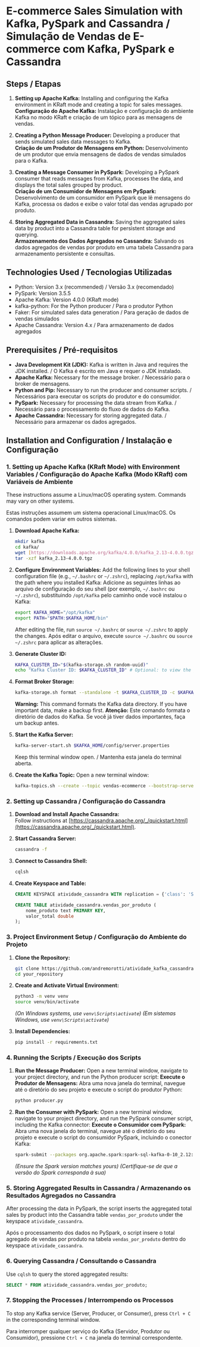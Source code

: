 # E-commerce Sales Simulation with Kafka, PySpark and Cassandra / Simulação de Vendas de E-commerce com Kafka, PySpark e Cassandra

## Steps / Etapas

1. **Setting up Apache Kafka:** Installing and configuring the Kafka environment in KRaft mode and creating a topic for sales messages.  
   **Configuração do Apache Kafka:** Instalação e configuração do ambiente Kafka no modo KRaft e criação de um tópico para as mensagens de vendas.

2. **Creating a Python Message Producer:** Developing a producer that sends simulated sales data messages to Kafka.  
   **Criação de um Produtor de Mensagens em Python:** Desenvolvimento de um produtor que envia mensagens de dados de vendas simulados para o Kafka.

3. **Creating a Message Consumer in PySpark:** Developing a PySpark consumer that reads messages from Kafka, processes the data, and displays the total sales grouped by product.  
   **Criação de um Consumidor de Mensagens em PySpark:** Desenvolvimento de um consumidor em PySpark que lê mensagens do Kafka, processa os dados e exibe o valor total das vendas agrupado por produto.

4. **Storing Aggregated Data in Cassandra:** Saving the aggregated sales data by product into a Cassandra table for persistent storage and querying.  
   **Armazenamento dos Dados Agregados no Cassandra:** Salvando os dados agregados de vendas por produto em uma tabela Cassandra para armazenamento persistente e consultas.
   
## Technologies Used / Tecnologias Utilizadas

- Python: Version 3.x (recommended) / Versão 3.x (recomendado)
- PySpark: Version 3.5.5
- Apache Kafka: Version 4.0.0 (KRaft mode)
- kafka-python: For the Python producer / Para o produtor Python
- Faker: For simulated sales data generation / Para geração de dados de vendas simulados
- Apache Cassandra: Version 4.x / Para armazenamento de dados agregados

## Prerequisites / Pré-requisitos

- **Java Development Kit (JDK):** Kafka is written in Java and requires the JDK installed. / O Kafka é escrito em Java e requer o JDK instalado.
- **Apache Kafka:** Necessary for the message broker. / Necessário para o broker de mensagens.
- **Python and Pip:** Necessary to run the producer and consumer scripts. / Necessários para executar os scripts do produtor e do consumidor.
- **PySpark:** Necessary for processing the data stream from Kafka. / Necessário para o processamento do fluxo de dados do Kafka.
- **Apache Cassandra:** Necessary for storing aggregated data. / Necessário para armazenar os dados agregados.

## Installation and Configuration / Instalação e Configuração

### 1. Setting up Apache Kafka (KRaft Mode) with Environment Variables / Configuração do Apache Kafka (Modo KRaft) com Variáveis de Ambiente

These instructions assume a Linux/macOS operating system. Commands may vary on other systems.

Estas instruções assumem um sistema operacional Linux/macOS. Os comandos podem variar em outros sistemas.

1.  **Download Apache Kafka:**
    ```bash
    mkdir kafka
    cd kafka/
    wget [https://downloads.apache.org/kafka/4.0.0/kafka_2.13-4.0.0.tgz](https://downloads.apache.org/kafka/4.0.0/kafka_2.13-4.0.0.tgz)
    tar -xzf kafka_2.13-4.0.0.tgz
    ```

2.  **Configure Environment Variables:**
    Add the following lines to your shell configuration file (e.g., `~/.bashrc` or `~/.zshrc`), replacing `/opt/kafka` with the path where you installed Kafka:
    Adicione as seguintes linhas ao arquivo de configuração do seu shell (por exemplo, `~/.bashrc` ou `~/.zshrc`), substituindo `/opt/kafka` pelo caminho onde você instalou o Kafka:
    ```bash
    export KAFKA_HOME="/opt/kafka"
    export PATH="$PATH:$KAFKA_HOME/bin"
    ```
    After editing the file, run `source ~/.bashrc` or `source ~/.zshrc` to apply the changes.
    Após editar o arquivo, execute `source ~/.bashrc` ou `source ~/.zshrc` para aplicar as alterações.

3.  **Generate Cluster ID:**
    ```bash
    KAFKA_CLUSTER_ID="$(kafka-storage.sh random-uuid)"
    echo "Kafka Cluster ID: $KAFKA_CLUSTER_ID" # Optional: to view the generated ID / Opcional: para visualizar o ID gerado
    ```

4.  **Format Broker Storage:**
    ```bash
    kafka-storage.sh format --standalone -t $KAFKA_CLUSTER_ID -c $KAFKA_HOME/config/server.properties
    ```
    **Warning:** This command formats the Kafka data directory. If you have important data, make a backup first.
    **Atenção:** Este comando formata o diretório de dados do Kafka. Se você já tiver dados importantes, faça um backup antes.

5.  **Start the Kafka Server:**
    ```bash
    kafka-server-start.sh $KAFKA_HOME/config/server.properties
    ```
    Keep this terminal window open. / Mantenha esta janela do terminal aberta.

6.  **Create the Kafka Topic:** Open a new terminal window:
    ```bash
    kafka-topics.sh --create --topic vendas-ecommerce --bootstrap-server localhost:9092 --partitions 1 --replication-factor 1
    ```
### 2. Setting up Cassandra / Configuração do Cassandra

1. **Download and Install Apache Cassandra:**  
   Follow instructions at [https://cassandra.apache.org/_/quickstart.html](https://cassandra.apache.org/_/quickstart.html).

2. **Start Cassandra Server:**  
   ```bash
   cassandra -f
   ```

3. **Connect to Cassandra Shell:**  
   ```bash
   cqlsh
   ```

4. **Create Keyspace and Table:**  
   ```sql
   CREATE KEYSPACE atividade_cassandra WITH replication = {'class': 'SimpleStrategy', 'replication_factor': 1};

   CREATE TABLE atividade_cassandra.vendas_por_produto (
       nome_produto text PRIMARY KEY,
       valor_total double
   );
   ```
### 3. Project Environment Setup / Configuração do Ambiente do Projeto

1.  **Clone the Repository:**
    ```bash
    git clone https://github.com/andremorotti/atividade_kafka_cassandra.git
    cd your_repository
    ```

2.  **Create and Activate Virtual Environment:**
    ```bash
    python3 -m venv venv
    source venv/bin/activate
    ```
    *(On Windows systems, use `venv\Scripts\activate`)*
    *(Em sistemas Windows, use `venv\Scripts\activate`)*

3.  **Install Dependencies:**
    ```bash
    pip install -r requirements.txt
    ```

### 4. Running the Scripts / Execução dos Scripts

1.  **Run the Message Producer:** Open a new terminal window, navigate to your project directory, and run the Python producer script:
    **Execute o Produtor de Mensagens:** Abra uma nova janela do terminal, navegue até o diretório do seu projeto e execute o script do produtor Python:
    ```bash
    python producer.py
    ```

2.  **Run the Consumer with PySpark:** Open a new terminal window, navigate to your project directory, and run the PySpark consumer script, including the Kafka connector:
    **Execute o Consumidor com PySpark:** Abra uma nova janela do terminal, navegue até o diretório do seu projeto e execute o script do consumidor PySpark, incluindo o conector Kafka:
    ```bash
    spark-submit --packages org.apache.spark:spark-sql-kafka-0-10_2.12:3.5.5,com.datastax.spark:spark-cassandra-connector_2.12:3.5.0 consumer.py
    ```
    *(Ensure the Spark version matches yours)*
    *(Certifique-se de que a versão do Spark corresponda à sua)*
    
### 5. Storing Aggregated Results in Cassandra / Armazenando os Resultados Agregados no Cassandra

After processing the data in PySpark, the script inserts the aggregated total sales by product into the Cassandra table `vendas_por_produto` under the keyspace `atividade_cassandra`.

Após o processamento dos dados no PySpark, o script insere o total agregado de vendas por produto na tabela `vendas_por_produto` dentro do keyspace `atividade_cassandra`.

### 6. Querying Cassandra / Consultando o Cassandra

Use `cqlsh` to query the stored aggregated results:

```sql
SELECT * FROM atividade_cassandra.vendas_por_produto;
```

### 7. Stopping the Processes / Interrompendo os Processos

To stop any Kafka service (Server, Producer, or Consumer), press `Ctrl + C` in the corresponding terminal window.

Para interromper qualquer serviço do Kafka (Servidor, Produtor ou Consumidor), pressione `Ctrl + C` na janela do terminal correspondente.
